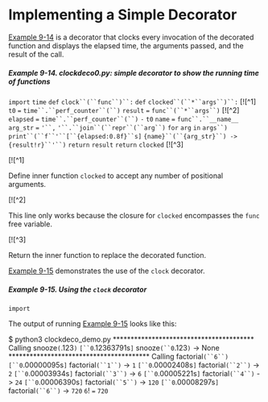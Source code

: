 # Implementing a Simple Decorator

[Example 9-14](#ex_clockdeco0) is a decorator that clocks every invocation of the decorated function and displays the elapsed time, the arguments passed, and the result of the call.

##### Example 9-14. _clockdeco0.py_: simple decorator to show the running time of functions

`import` `time`
`def` `clock``(``func``)``:`
    `def` `clocked``(``*``args``)``:`  [![^1]
        `t0` `=` `time``.``perf_counter``(``)`
        `result` `=` `func``(``*``args``)`  [![^2]
        `elapsed` `=` `time``.``perf_counter``(``)` `-` `t0`
        `name` `=` `func``.``__name__`
        `arg_str` `=` `'``,` `'``.``join``(``repr``(``arg``)` `for` `arg` `in` `args``)`
        `print``(``f``'``[``{elapsed:0.8f}``s]` `{name}``(``{arg_str}``) ->` `{result!r}``'``)`
        `return` `result`
    `return` `clocked`  [![^3]

[![^1]

Define inner function `clocked` to accept any number of positional arguments.

[![^2]

This line only works because the closure for `clocked` encompasses the `func` free variable.

[![^3]

Return the inner function to replace the decorated function.

[Example 9-15](#ex_clockdeco_demo) demonstrates the use of the `clock` decorator.

##### Example 9-15. Using the `clock` decorator

```
import
```

The output of running [Example 9-15](#ex_clockdeco_demo) looks like this:

$ python3 clockdeco_demo.py
**************************************** Calling snooze`(`.123`)`
`[``0`.12363791s`]` snooze`(``0`.123`)` -> None
**************************************** Calling factorial`(``6``)`
`[``0`.00000095s`]` factorial`(``1``)` -> `1`
`[``0`.00002408s`]` factorial`(``2``)` -> `2`
`[``0`.00003934s`]` factorial`(``3``)` -> `6`
`[``0`.00005221s`]` factorial`(``4``)` -> `24`
`[``0`.00006390s`]` factorial`(``5``)` -> `120`
`[``0`.00008297s`]` factorial`(``6``)` -> `720`
`6`! `=` `720`